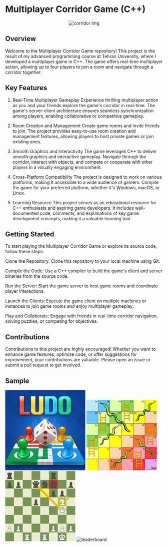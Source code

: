 # Multiplayer Corridor Game (C++)
<p align="center">
  <img src="https://snooplay.in/cdn/shop/products/11394050b_1400x.jpg?v=1675441002" alt="corridor Img" width="300">
</p>

## Overview
Welcome to the Multiplayer Corridor Game repository! This project is the result of my advanced programming course at Tehran University, where I developed a multiplayer game in C++. The game offers real-time multiplayer action, allowing up to four players to join a room and navigate through a corridor together.

## Key Features
1. Real-Time Multiplayer Gameplay
Experience thrilling multiplayer action as you and your friends explore the game's corridor in real-time. The game's server-client architecture ensures seamless synchronization among players, enabling collaborative or competitive gameplay.

2. Room Creation and Management
Create game rooms and invite friends to join. The project provides easy-to-use room creation and management features, allowing players to host private games or join existing ones.

3. Smooth Graphics and Interactivity
The game leverages C++ to deliver smooth graphics and interactive gameplay. Navigate through the corridor, interact with objects, and compete or cooperate with other players in a visually engaging environment.

4. Cross-Platform Compatibility
The project is designed to work on various platforms, making it accessible to a wide audience of gamers. Compile the game for your preferred platform, whether it's Windows, macOS, or Linux.

5. Learning Resource
This project serves as an educational resource for C++ enthusiasts and aspiring game developers. It includes well-documented code, comments, and explanations of key game development concepts, making it a valuable learning tool.

## Getting Started
To start playing the Multiplayer Corridor Game or explore its source code, follow these steps:

Clone the Repository: Clone this repository to your local machine using Git.

Compile the Code: Use a C++ compiler to build the game's client and server binaries from the source code.

Run the Server: Start the game server to host game rooms and coordinate player interactions.

Launch the Clients: Execute the game client on multiple machines or instances to join game rooms and enjoy multiplayer gameplay.

Play and Collaborate: Engage with friends in real-time corridor navigation, solving puzzles, or competing for objectives.

## Contributions
Contributions to this project are highly encouraged! Whether you want to enhance game features, optimize code, or offer suggestions for improvement, your contributions are valuable. Please open an issue or submit a pull request to get involved.

## Sample

![Ludo](ludo.webp)
![Snake](Snake.png)
![Chess](chess-1.png)
![leaderboard](leaderboard.avif)





